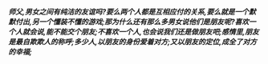 ***师父,男女之间有纯洁的友谊吗?要么两个人都是互相应付的关系,要么就是一个默默付出,另一个懂装不懂的游戏;那为什么还有那么多男女说他们是朋友呢?喜欢一个人就会说,能不能交个朋友;不喜欢一个人,也会说我们还是做朋友吧;感情里,朋友是最自欺欺人的称呼;多少人,以朋友的身份爱着对方;又以朋友的定位,成全了对方的幸福;***